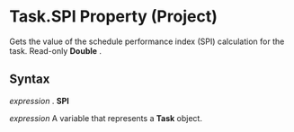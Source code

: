 
# Task.SPI Property (Project)

Gets the value of the schedule performance index (SPI) calculation for the task. Read-only  **Double** .


## Syntax

 _expression_ . **SPI**

 _expression_ A variable that represents a **Task** object.

